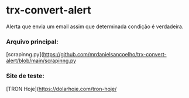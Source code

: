 # trx-convert-alert

Alerta que envia um email assim que determinada condição é verdadeira.

### Arquivo principal:

[scrapinng.py](https://github.com/mrdanielsancoelho/trx-convert-alert/blob/main/scrapinng.py

### Site de teste:

[TRON Hoje](https://dolarhoje.com/tron-hoje/
